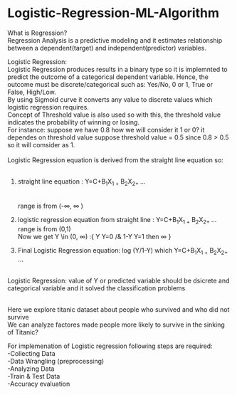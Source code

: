 # Logistic-Regression-ML-Algorithm
What is Regression? <br />
Regression Analysis is a predictive modeling and it estimates relationship between a dependent(target) and independent(predictor) variables. <br />

Logistic Regression:<br />
Logistic Regression produces results in a binary type so it is implemnted to predict the outcome of a categorical dependent variable. Hence, the outcome must be discrete/categorical such as: Yes/No, 0 or 1, True or False, High/Low. <br />
By using Sigmoid curve it converts any value to discrete values which logistic regression requires. <br />
Concept of Threshold value is also used so with this, the threshold value indicates the probability of winning or losing. <br />
For instance: suppose we have 0.8 how we will consider it 1 or 0? it dependes on threshold value suppose threshold value = 0.5 since 0.8 > 0.5 so it will comsider as 1.  <br />
<br />
Logistic Regression equation is derived from the straight line equation so: <br />
<br />

1. straight line equation : Y=C+B<sub>1</sub>X<sub>1 +</sub> B<sub>2</sub>X<sub>2+ </sub>...                     <br />                  
  <br />range is from (-∞, ∞ )<br />
 

2. logistic regression equation from straight line :  Y=C+B<sub>1</sub>X<sub>1 +</sub> B<sub>2</sub>X<sub>2+ </sub>...          <br />
  range is from (0,1) <br />
Now we get Y \in (0, ∞)  :\{ Y    Y=0 /&
                               1-Y  Y=1 then ∞  \}<br />

3. Final Logistic Regression equation:   log (Y/1-Y) which  Y=C+B<sub>1</sub>X<sub>1 +</sub> B<sub>2</sub>X<sub>2+ </sub>...       <br />

 <br />              
Logistic Regression: value of Y or  predicted variable should be dsicrete and categorical variable and it solved the classification problems  <br />
<br />

 Here we explore titanic dataset about people who survived and who did not survive <br />
 We can analyze factores made people more likely to survive in the sinking of Titanic? <br />
 
 For implemenation of Logistic regression following steps are required: <br />
 -Collecting Data <br />
 -Data Wrangling (preprocessing) <br />
 -Analyzing Data <br />
 -Train & Test Data <br />
 -Accuracy evaluation <br />


